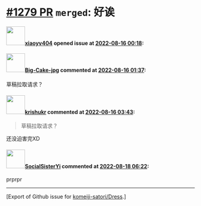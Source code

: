 # [\#1279 PR](https://github.com/komeiji-satori/Dress/pull/1279) `merged`: 好诶

#### <img src="https://avatars.githubusercontent.com/u/63290381?u=f0a6c81cdd124f155b5d546ef1edfd87b4135df3&v=4" width="50">[xiaoyv404](https://github.com/xiaoyv404) opened issue at [2022-08-16 00:18](https://github.com/komeiji-satori/Dress/pull/1279):



#### <img src="https://avatars.githubusercontent.com/u/76810494?u=76c066e096e9bb548a16955bde5547e8aa819925&v=4" width="50">[Big-Cake-jpg](https://github.com/Big-Cake-jpg) commented at [2022-08-16 01:37](https://github.com/komeiji-satori/Dress/pull/1279#issuecomment-1216047232):

草稿拉取请求？

#### <img src="https://avatars.githubusercontent.com/u/53934805?u=28885d0878f5358e7b594a478c6c533888ed98c0&v=4" width="50">[krishukr](https://github.com/krishukr) commented at [2022-08-16 03:43](https://github.com/komeiji-satori/Dress/pull/1279#issuecomment-1216107868):

> 草稿拉取请求？

还没迫害完XD

#### <img src="https://avatars.githubusercontent.com/u/45892418?u=acc2efbda4a568dc7a167b0f683cd10eb55fbb68&v=4" width="50">[SocialSisterYi](https://github.com/SocialSisterYi) commented at [2022-08-18 06:22](https://github.com/komeiji-satori/Dress/pull/1279#issuecomment-1219083454):

prprpr


-------------------------------------------------------------------------------



[Export of Github issue for [komeiji-satori/Dress](https://github.com/komeiji-satori/Dress).]
